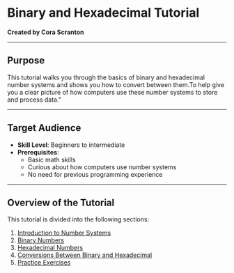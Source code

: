 # Binary and Hexadecimal Tutorial  
 
**Created by Cora Scranton**  

---

## Purpose  
This tutorial walks you through the basics of binary and hexadecimal number systems and shows you how to convert between them.To help give you a clear picture of how computers use these number systems to store and process data."  

---

## Target Audience  
- **Skill Level**: Beginners to intermediate  
- **Prerequisites**:  
  - Basic math skills
  - Curious about how computers use number systems
  - No need for previous programming experience

---

## Overview of the Tutorial  
This tutorial is divided into the following sections:  

1. [Introduction to Number Systems](https://github.com/cas65/Introduction-of-number-systems.git)  
2. [Binary Numbers](https://github.com/cas65/Binary.git)  
3. [Hexadecimal Numbers](https://github.com/cas65/Hexadecimal-Numbers-.git)  
4. [Conversions Between Binary and Hexadecimal](https://github.com/cas65/Conversion-between-Binary-and-Hexadecimal-.git)  
5. [Practice Exercises](https://github.com/cas65/Practice-exercises-.git)  

